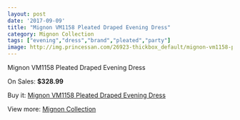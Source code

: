 ```yaml
---
layout: post
date: '2017-09-09'
title: "Mignon VM1158 Pleated Draped Evening Dress"
category: Mignon Collection
tags: ["evening","dress","brand","pleated","party"]
image: http://img.princessan.com/26923-thickbox_default/mignon-vm1158-pleated-draped-evening-dress.jpg
---
```

Mignon VM1158 Pleated Draped Evening Dress

On Sales: **$328.99**
<a href="https://www.princessan.com/en/12327-mignon-vm1158-pleated-draped-evening-dress.html"><amp-img layout="responsive" width="600" height="600" src="//img.princessan.com/26923-thickbox_default/mignon-vm1158-pleated-draped-evening-dress.jpg" alt="Mignon VM1158 Pleated Draped Evening Dress 0" /></a>
<a href="https://www.princessan.com/en/12327-mignon-vm1158-pleated-draped-evening-dress.html"><amp-img layout="responsive" width="600" height="600" src="//img.princessan.com/26927-thickbox_default/mignon-vm1158-pleated-draped-evening-dress.jpg" alt="Mignon VM1158 Pleated Draped Evening Dress 1" /></a>
<a href="https://www.princessan.com/en/12327-mignon-vm1158-pleated-draped-evening-dress.html"><amp-img layout="responsive" width="600" height="600" src="//img.princessan.com/26926-thickbox_default/mignon-vm1158-pleated-draped-evening-dress.jpg" alt="Mignon VM1158 Pleated Draped Evening Dress 2" /></a>
<a href="https://www.princessan.com/en/12327-mignon-vm1158-pleated-draped-evening-dress.html"><amp-img layout="responsive" width="600" height="600" src="//img.princessan.com/26925-thickbox_default/mignon-vm1158-pleated-draped-evening-dress.jpg" alt="Mignon VM1158 Pleated Draped Evening Dress 3" /></a>
<a href="https://www.princessan.com/en/12327-mignon-vm1158-pleated-draped-evening-dress.html"><amp-img layout="responsive" width="600" height="600" src="//img.princessan.com/26924-thickbox_default/mignon-vm1158-pleated-draped-evening-dress.jpg" alt="Mignon VM1158 Pleated Draped Evening Dress 4" /></a>

Buy it: [Mignon VM1158 Pleated Draped Evening Dress](https://www.princessan.com/en/12327-mignon-vm1158-pleated-draped-evening-dress.html "Mignon VM1158 Pleated Draped Evening Dress")

View more: [Mignon Collection](https://www.princessan.com/en/88- "Mignon Collection")